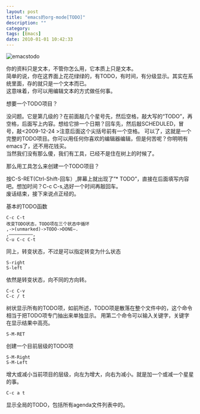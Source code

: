 ```yaml
---
layout: post
title: "emacs的org-mode[TODO]"
description: ""
category: 
tags: [Emacs]
date: 2010-01-01 10:42:33
---
```


![emacstodo](http://interbbs.b0.upaiyun.com/emacs/emacstodo.png)

你的资料只是文本，不管你怎么用，它本质上只是文本。  
简单的说，你在这界面上花花绿绿的，有TODO，有时间，有分级显示。其实在系统里面，存的就只是一个文本而已。  
这意味着，你可以用编辑文本的方式做任何事。  

想要一个TODO项目？  

没问题。它是第几级的？在前面敲几个星号先，然后空格，敲大写的“TODO”，再空格，后面写上内容。想给它排一个日期？回车先，然后敲SCHEDULED，冒号，敲&lt;2009-12-24 &gt;注意后面这个尖括号前有一个空格。
可以了，这就是一个完整的TODO项目。你可以用任何你喜欢的编辑器编辑，但是何苦呢？你明明有emacs了，还不用花钱买。  
当然我们没有那么傻，我们有工具，已经不是住在树上的时候了。  

那么用工具怎么来创建一个TODO项目？  

按C-S-RET(Ctrl-Shift-回车）,屏幕上就出现了”* TODO”，直接在后面填写内容吧。想加时间？C-c C-s,选好一个时间再敲回车。  
废话结束，接下来说点正经的。

基本的TODO函数

	C-c C-t
	改变TODO状态，TODO项在三个状态中循环
	,->(unmarked)->TODO->DONE–.
	,————————–,
	C-u C-c C-t

同上，转变状态，不过是可以指定转变为什么状态

	S-right
	S-left

依然是转变状态，向不同的方向转。

	C-c C-v
	C-c / t

树状显示所有的TODO项，如前所述，TODO项是散落在整个文件中的，这个命令相当于把TODO项专门抽出来单独显示。 
用第二个命令可以输入关键字，关键字在显示结果中高亮。
	
	S-M-RET
	
创建一个目前层级的TODO项

	S-M-Right
	S-M-Left
	
增大或减小当前项目的层级，向左为增大，向右为减小。就是加一个或减一个星星的事。

	C-c a t
	
显示全局的TODO，包括所有agenda文件列表中的。

